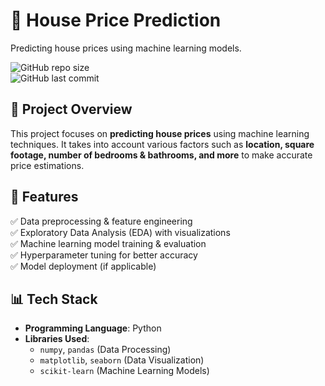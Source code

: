 # 🏡 House Price Prediction  
Predicting house prices using machine learning models.  

![GitHub repo size](https://img.shields.io/github/repo-size/ashutoshtiwari0928/House-Price-prediction-?color=blue&label=Repo%20Size)  
![GitHub last commit](https://img.shields.io/github/last-commit/ashutoshtiwari0928/House-Price-prediction-?color=green)  

## 📌 Project Overview  
This project focuses on **predicting house prices** using machine learning techniques. It takes into account various factors such as **location, square footage, number of bedrooms & bathrooms, and more** to make accurate price estimations.  

## 🚀 Features  
✅ Data preprocessing & feature engineering  
✅ Exploratory Data Analysis (EDA) with visualizations  
✅ Machine learning model training & evaluation  
✅ Hyperparameter tuning for better accuracy  
✅ Model deployment (if applicable)  

## 📊 Tech Stack  
- **Programming Language**: Python  
- **Libraries Used**:  
  - `numpy`, `pandas` (Data Processing)  
  - `matplotlib`, `seaborn` (Data Visualization)  
  - `scikit-learn` (Machine Learning Models)  

